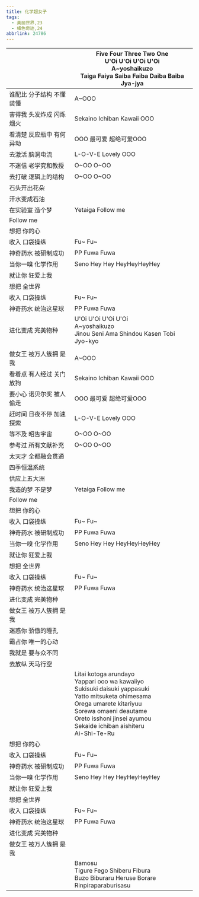 ```yaml
---
title: 化学超女子
tags:
  - 美丽世界,23
  - 橘色奇迹,24
abbrlink: 24786
---
```

|      |Five Four Three Two One<br>U'Oi U'Oi U'Oi U'Oi<br>A~yoshaikuzo<br>Taiga Faiya Saiba Faiba Daiba Baiba Jya-jya|
|--|--|
|谁配比 分子结构 不懂装懂|A~OOO|
|害得我 头发炸成 闪烁烟火|Sekaino Ichiban Kawaii OOO|
|看清楚 反应瓶中 有何异动|OOO 最可爱 超绝可爱OOO|
|去激活 脑洞电流|L-O-V-E Lovely OOO|
|不迷信 老学究和教授|O~OO O~OO|
|去打破 逻辑上的结构|O~OO O~OO|
|石头开出花朵|      |
|汗水变成石油|      |
|在实验室 造个梦|Yetaiga Follow me|
|Follow me|      |
|想把 你的心|      |
|收入 口袋操纵|Fu~ Fu~|
|神奇药水 被研制成功|PP Fuwa Fuwa|
|当你一嗅 化学作用|Seno Hey Hey HeyHeyHeyHey|
|就让你 狂爱上我|      |
|想把 全世界|      |
|收入 口袋操纵|Fu~ Fu~|
|神奇药水 统治这星球|PP Fuwa Fuwa|
|进化变成 完美物种|U'Oi U'Oi U'Oi U'Oi<br>A~yoshaikuzo<br>Jinou Seni Ama Shindou Kasen Tobi Jyo-kyo|
|      |      |
|做女王 被万人簇拥 是我|A~OOO|
|看着点 有人经过 关门放狗|Sekaino Ichiban Kawaii OOO|
|要小心 诺贝尔奖 被人偷走|OOO 最可爱 超绝可爱OOO|
|赶时间 日夜不停 加速探索|L-O-V-E Lovely OOO|
|等不及 昭告宇宙|O~OO O~OO|
|参考过 所有文献补充|O~OO O~OO|
|太天才 全都融会贯通|      |
|四季恒温系统|      |
|供应上五大洲|      |
|我造的梦 不是梦|Yetaiga Follow me|
|Follow me|      |
|想把 你的心|      |
|收入 口袋操纵|Fu~ Fu~|
|神奇药水 被研制成功|PP Fuwa Fuwa|
|当你一嗅 化学作用|Seno Hey Hey HeyHeyHeyHey|
|就让你 狂爱上我|      |
|想把 全世界|      |
|收入 口袋操纵|Fu~ Fu~|
|神奇药水 统治这星球|PP Fuwa Fuwa|
|进化变成 完美物种|      |
|做女王 被万人簇拥 是我|      |
|迷惑你 骄傲的瞳孔|      |
|霸占你 唯一的心动|      |
|我就是 要与众不同|      |
|去放纵 天马行空|      |
|      |Litai kotoga arundayo<br>Yappari ooo wa kawaiiyo<br>Sukisuki daisuki yappasuki<br>Yatto mitsuketa ohimesama<br>Orega umarete kitariyuu<br>Sorewa omaeni deautame<br>Oreto isshoni jinsei ayumou<br>Sekaide ichiban aishiteru<br>Ai-Shi-Te-Ru|
|想把 你的心|      |
|收入 口袋操纵|Fu~ Fu~|
|神奇药水 被研制成功|PP Fuwa Fuwa|
|当你一嗅 化学作用|Seno Hey Hey HeyHeyHeyHey|
|就让你 狂爱上我|      |
|想把 全世界|      |
|收入 口袋操纵|Fu~ Fu~|
|神奇药水 统治这星球|PP Fuwa Fuwa|
|进化变成 完美物种|      |
|做女王 被万人簇拥 是我|      |
|      |Bamosu<br>Tigure Fego Shiberu Fibura<br>Buzo Biburaru Heruse Borare<br>Rinpiraparaburisasu|